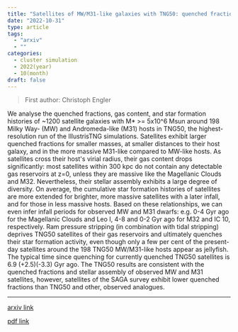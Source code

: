 ```yaml
---
title: "Satellites of MW/M31-like galaxies with TNG50: quenched fractions, gas content, and star formation histories"
date: "2022-10-31"
type: article
tags:
  - "arxiv"
  - ""
categories:
  - cluster simulation
  - 2022(year)
  - 10(month)
draft: false
---
```


> First author: Christoph Engler

 We analyse the quenched fractions, gas content, and star formation histories
of ~1200 satellite galaxies with M* >= 5x10^6 Msun around 198 Milky Way- (MW)
and Andromeda-like (M31) hosts in TNG50, the highest-resolution run of the
IllustrisTNG simulations. Satellites exhibit larger quenched fractions for
smaller masses, at smaller distances to their host galaxy, and in the more
massive M31-like compared to MW-like hosts. As satellites cross their host's
virial radius, their gas content drops significantly: most satellites within
300 kpc do not contain any detectable gas reservoirs at z=0, unless they are
massive like the Magellanic Clouds and M32. Nevertheless, their stellar
assembly exhibits a large degree of diversity. On average, the cumulative star
formation histories of satellites are more extended for brighter, more massive
satellites with a later infall, and for those in less massive hosts. Based on
these relationships, we can even infer infall periods for observed MW and M31
dwarfs: e.g. 0-4 Gyr ago for the Magellanic Clouds and Leo I, 4-8 and 0-2 Gyr
ago for M32 and IC 10, respectively. Ram pressure stripping (in combination
with tidal stripping) deprives TNG50 satellites of their gas reservoirs and
ultimately quenches their star formation activity, even though only a few per
cent of the present-day satellites around the 198 TNG50 MW/M31-like hosts
appear as jellyfish. The typical time since quenching for currently quenched
TNG50 satellites is 6.9 (+2.5)(-3.3) Gyr ago. The TNG50 results are consistent
with the quenched fractions and stellar assembly of observed MW and M31
satellites, however, satellites of the SAGA survey exhibit lower quenched
fractions than TNG50 and other, observed analogues.

---
[arxiv link](http://arxiv.org/abs/2211.00010v1)

[pdf link](http://arxiv.org/pdf/2211.00010v1)
